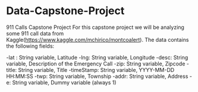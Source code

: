 # Data-Capstone-Project
911 Calls Capstone Project
For this capstone project we will be analyzing some 911 call data from Kaggle(https://www.kaggle.com/mchirico/montcoalert). The data contains the following fields:

-lat : String variable, Latitude
-lng: String variable, Longitude
-desc: String variable, Description of the Emergency Call
-zip: String variable, Zipcode
-title: String variable, Title
-timeStamp: String variable, YYYY-MM-DD HH:MM:SS
-twp: String variable, Township
-addr: String variable, Address
-e: String variable, Dummy variable (always 1)
